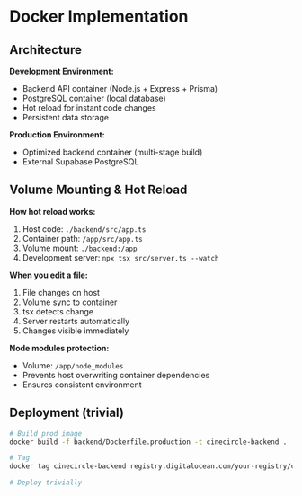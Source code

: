 # Docker Implementation

## Architecture

**Development Environment:**

- Backend API container (Node.js + Express + Prisma)
- PostgreSQL container (local database)
- Hot reload for instant code changes
- Persistent data storage

**Production Environment:**

- Optimized backend container (multi-stage build)
- External Supabase PostgreSQL

## Volume Mounting & Hot Reload

**How hot reload works:**

1. Host code: `./backend/src/app.ts`
2. Container path: `/app/src/app.ts`
3. Volume mount: `./backend:/app`
4. Development server: `npx tsx src/server.ts --watch`

**When you edit a file:**

1. File changes on host
2. Volume sync to container
3. tsx detects change
4. Server restarts automatically
5. Changes visible immediately

**Node modules protection:**

- Volume: `/app/node_modules`
- Prevents host overwriting container dependencies
- Ensures consistent environment

## Deployment (trivial)

```bash
# Build prod image
docker build -f backend/Dockerfile.production -t cinecircle-backend .

# Tag
docker tag cinecircle-backend registry.digitalocean.com/your-registry/cinecircle

# Deploy trivially
```
